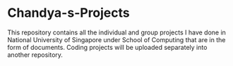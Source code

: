 # Chandya-s-Projects
This repository contains all the individual and group projects I have done in National University of Singapore under School of Computing that are in the form of documents. Coding projects will be uploaded separately into another repository. 
